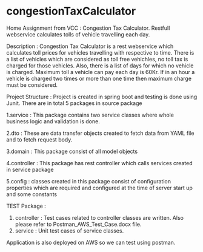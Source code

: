 # congestionTaxCalculator
Home Assignment from VCC : Congestion Tax Calculator. Restfull webservice calculates tolls of vehicle travelling each day. 


Description : 
Congestion Tax Calculator is a rest webservice which calculates toll prices for vehicles travelling with respective to time.
There is a list of vehicles which are considered as toll free vehichles, no toll tax is charged for those vehicles.
Also, there is a list of days for which no vehicle is charged.
Maximum toll a vehicle can pay each day is 60Kr.
If in an hour a vehicle is charged two times or more than one time then maximum charge must be considered.

Project Structure : 
Project is created in spring boot and testing is done using Junit.
There are in total 5 packages in source package

  1.service : This package contains two service classes where whole business logic and validation is done.
  
  2.dto : These are data transfer objects created to fetch data from YAML file and to fetch request body.
  
  3.domain : This package consist of all model objects
  
  4.controller : This package has rest controller which calls services created in service package
  
  5.config : classes created in this package consist of configuration properties which are required and configured at the time of server start up and some constants
  
  TEST Package :
  1. controller : Test cases related to controller classes are written. Also please refer to Postman_AWS_Test_Case.docx file.
  2. service : Unit test cases of service classes.
  
  Application is also deployed on AWS so we can test using postman.
